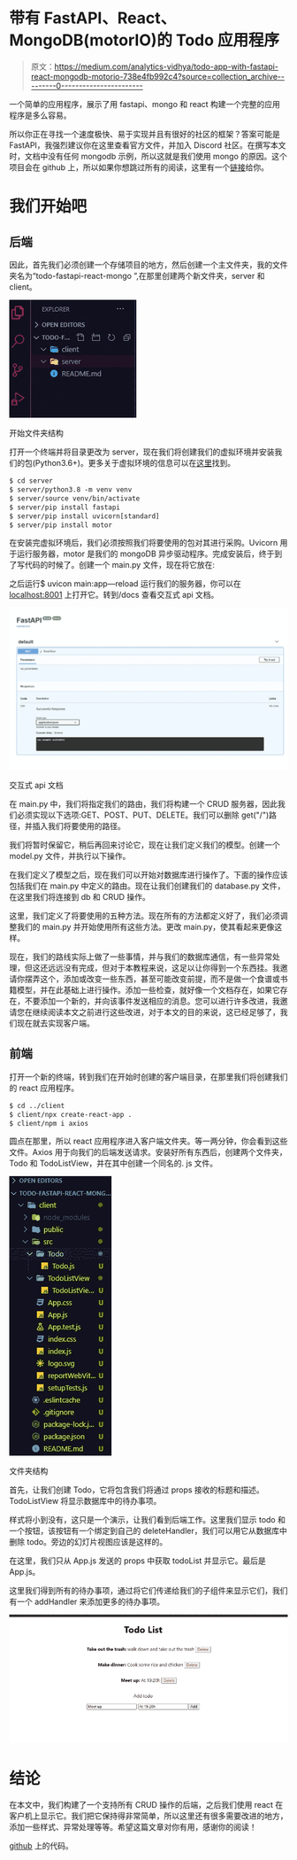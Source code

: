 # 带有 FastAPI、React、MongoDB(motorIO)的 Todo 应用程序

> 原文：<https://medium.com/analytics-vidhya/todo-app-with-fastapi-react-mongodb-motorio-738e4fb992c4?source=collection_archive---------0----------------------->

一个简单的应用程序，展示了用 fastapi、mongo 和 react 构建一个完整的应用程序是多么容易。

所以你正在寻找一个速度极快、易于实现并且有很好的社区的框架？答案可能是 FastAPI，我强烈建议你在这里查看官方文件，并加入 Discord 社区。在撰写本文时，文档中没有任何 mongodb 示例，所以这就是我们使用 mongo 的原因。这个项目会在 github 上，所以如果你想跳过所有的阅读，这里有一个[链接](https://github.com/valentin994/todo-fastapi-react-mongo)给你。

# 我们开始吧

## 后端

因此，首先我们必须创建一个存储项目的地方，然后创建一个主文件夹，我的文件夹名为“todo-fastapi-react-mongo ”,在那里创建两个新文件夹，server 和 client。

![](img/7ef5fbf8aa8e0ebf95409a679dde9b87.png)

开始文件夹结构

打开一个终端并将目录更改为 server，现在我们将创建我们的虚拟环境并安装我们的包(Python3.6+)。更多关于虚拟环境的信息可以在[这里](https://docs.python.org/3/tutorial/venv.html)找到。

```
$ cd server
$ server/python3.8 -m venv venv
$ server/source venv/bin/activate
$ server/pip install fastapi
$ server/pip install uvicorn[standard]
$ server/pip install motor
```

在安装完虚拟环境后，我们必须按照我们将要使用的包对其进行采购。Uvicorn 用于运行服务器，motor 是我们的 mongoDB 异步驱动程序。完成安装后，终于到了写代码的时候了。创建一个 main.py 文件，现在将它放在:

之后运行$ uvicon main:app—reload 运行我们的服务器，你可以在 [localhost:8001](http://localhost:8001/) 上打开它。转到/docs 查看交互式 api 文档。

![](img/fc63f0037a46de72bc8559780434f4d2.png)

交互式 api 文档

在 main.py 中，我们将指定我们的路由，我们将构建一个 CRUD 服务器，因此我们必须实现以下选项:GET、POST、PUT、DELETE。我们可以删除 get("/")路径，并插入我们将要使用的路径。

我们将暂时保留它，稍后再回来讨论它，现在让我们定义我们的模型。创建一个 model.py 文件，并执行以下操作。

在我们定义了模型之后，现在我们可以开始对数据库进行操作了。下面的操作应该包括我们在 main.py 中定义的路由。现在让我们创建我们的 database.py 文件，在这里我们将连接到 db 和 CRUD 操作。

这里，我们定义了将要使用的五种方法。现在所有的方法都定义好了，我们必须调整我们的 main.py 并开始使用所有这些方法。更改 main.py，使其看起来更像这样。

现在，我们的路线实际上做了一些事情，并与我们的数据库通信，有一些异常处理，但这还远远没有完成，但对于本教程来说，这足以让你得到一个东西挂。我邀请你摆弄这个，添加或改变一些东西，甚至可能改变前提，而不是做一个食谱或书籍模型，并在此基础上进行操作。添加一些检查，就好像一个文档存在，如果它存在，不要添加一个新的，并向该事件发送相应的消息。您可以进行许多改进，我邀请您在继续阅读本文之前进行这些改进，对于本文的目的来说，这已经足够了，我们现在就去实现客户端。

## 前端

打开一个新的终端，转到我们在开始时创建的客户端目录，在那里我们将创建我们的 react 应用程序。

```
$ cd ../client
$ client/npx create-react-app .
$ client/npm i axios
```

圆点在那里，所以 react 应用程序进入客户端文件夹。等一两分钟，你会看到这些文件。Axios 用于向我们的后端发送请求。安装好所有东西后，创建两个文件夹，Todo 和 TodoListView，并在其中创建一个同名的. js 文件。

![](img/5dbd4bb8e80de3b8f808d71f5298dbc5.png)

文件夹结构

首先，让我们创建 Todo，它将包含我们将通过 props 接收的标题和描述。TodoListView 将显示数据库中的待办事项。

样式将小到没有，这只是一个演示，让我们看到后端工作。这里我们显示 todo 和一个按钮，该按钮有一个绑定到自己的 deleteHandler，我们可以用它从数据库中删除 todo。旁边的幻灯片视图应该是这样的。

在这里，我们只从 App.js 发送的 props 中获取 todoList 并显示它。最后是 App.js。

这里我们得到所有的待办事项，通过将它们传递给我们的子组件来显示它们，我们有一个 addHandler 来添加更多的待办事项。

![](img/6b6a0eeeb14812bdd611152ca2e5df9c.png)

# 结论

在本文中，我们构建了一个支持所有 CRUD 操作的后端，之后我们使用 react 在客户机上显示它。我们把它保持得非常简单，所以这里还有很多需要改进的地方，添加一些样式、异常处理等等。希望这篇文章对你有用，感谢你的阅读！

[github](https://github.com/valentin994/todo-fastapi-react-mongo) 上的代码。